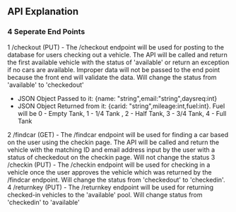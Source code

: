 ## API Explanation

### 4 Seperate End Points

1 /checkout (PUT) - The /checkout endpoint will be used for posting to the database for users checking out a vehicle. The API will be called and return the first available vehicle with the status of 'available' or return an exception if no cars are available. Improper data will not be passed to the end point because the front end will validate the data. Will change the status from 'available' to 'checkedout'
* JSON Object Passed to it: {name: "string",email:"string",daysreq:int}
* JSON Object Returned from it: {carid: "string",mileage:int,fuel:int}. Fuel will be 0 - Empty Tank, 1 - 1/4 Tank , 2 - Half Tank, 3 - 3/4 Tank, 4 - Full Tank

2 /findcar (GET) - The /findcar endpoint will be used for finding a car based on the user using the checkin page. The API will be called and return the vehicle with the matching ID and email address  input by the user with a status of checkedout on the checkin page. Will not change the status
3 /checkin (PUT) - The /checkin endpoint will be used for checking in a vehicle once the user approves the vehicle which was returned by the /findcar endpoint. Will  change the status from 'checkedout' to 'checkedin'.
4 /returnkey (PUT) - The /returnkey endpoint will be used for returning checked-in vehicles to the 'available' pool. Will change status from 'checkedin' to 'available'
